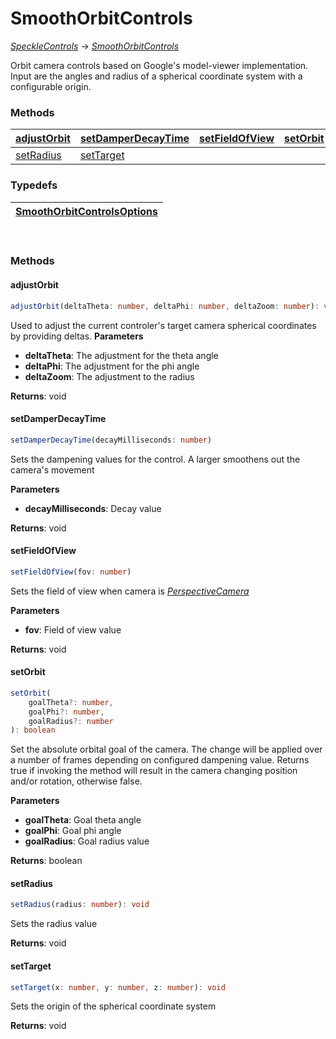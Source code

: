 # SmoothOrbitControls
[_SpeckleControls_](/viewer/speckle-controls-api.md) -> [_SmoothOrbitControls_](/viewer/smooth-oribt-controls-api.md)

Orbit camera controls based on Google's model-viewer implementation. Input are the angles and radius of a spherical coordinate system with a configurable origin.

### <h3>Methods</h3>

| [adjustOrbit](/viewer/smooth-oribt-controls-api.md#adjustorbit)               | [setDamperDecayTime](/viewer/smooth-oribt-controls-api.md#setdamperdecaytime)       | [setFieldOfView](/viewer/smooth-oribt-controls-api.md#setfieldofview)                     | [setOrbit](/viewer/smooth-oribt-controls-api.md#setorbit)         |
| :---------------------------------------------------- | :-------------------------------------------------------- | :------------------------------------------------------------------ | :---------------------------------------------------- |
| [setRadius](/viewer/smooth-oribt-controls-api.md#setradius)   | [setTarget](/viewer/smooth-oribt-controls-api.md#settarget)  

### <h3>Typedefs</h3>

| [SmoothOrbitControlsOptions](/viewer/smooth-oribt-controls-api.md#smoothorbitcontrolsoptions)  |
:---------------------------------------------------- | 

</br>

### <h3>Methods</h3>

#### <b>adjustOrbit</b>

```ts
adjustOrbit(deltaTheta: number, deltaPhi: number, deltaZoom: number): void
```

Used to adjust the current controler's target camera spherical coordinates by providing deltas.
**Parameters**

- **deltaTheta**: The adjustment for the theta angle
- **deltaPhi**: The adjustment for the phi angle
- **deltaZoom**: The adjustment to the radius

**Returns**: void


#### <b>setDamperDecayTime</b>

```ts
setDamperDecayTime(decayMilliseconds: number)
```

Sets the dampening values for the control. A larger smoothens out the camera's movement

**Parameters**

- **decayMilliseconds**: Decay value

**Returns**: void



#### <b>setFieldOfView</b>

```ts
setFieldOfView(fov: number)
```

Sets the field of view when camera is [_PerspectiveCamera_](https://threejs.org/docs/index.html?q=persp#api/en/cameras/PerspectiveCamera)

**Parameters**

- **fov**: Field of view value

**Returns**: void

#### <b>setOrbit</b>

```ts
setOrbit(
    goalTheta?: number,
    goalPhi?: number,
    goalRadius?: number
): boolean
```

Set the absolute orbital goal of the camera. The change will be applied over a number of frames depending on configured dampening value. Returns true if invoking the method will result in the camera changing position and/or rotation, otherwise false.

**Parameters**

- **goalTheta**: Goal theta angle
- **goalPhi**: Goal phi angle
- **goalRadius**: Goal radius value

**Returns**: boolean

#### <b>setRadius</b>

```ts
setRadius(radius: number): void
```
Sets the radius value

**Returns**: void


#### <b>setTarget</b>

```ts
setTarget(x: number, y: number, z: number): void
```
Sets the origin of the spherical coordinate system

**Returns**: void




